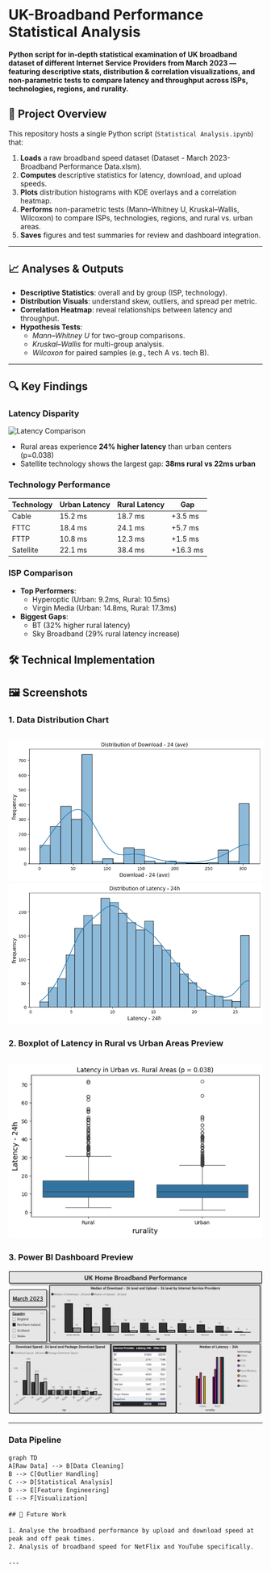 # UK-Broadband Performance Statistical Analysis

**Python script for in-depth statistical examination of UK broadband dataset of different Internet Service Providers from March 2023 — featuring descriptive stats, distribution & correlation visualizations, and non-parametric tests to compare latency and throughput across ISPs, technologies, regions, and rurality.**


## 📄 Project Overview

This repository hosts a single Python script (`Statistical Analysis.ipynb`) that:

1. **Loads** a raw broadband speed dataset (Dataset - March 2023-Broadband Performance Data.xlsm).
2. **Computes** descriptive statistics for latency, download, and upload speeds.
3. **Plots** distribution histograms with KDE overlays and a correlation heatmap.
4. **Performs** non-parametric tests (Mann–Whitney U, Kruskal–Wallis, Wilcoxon) to compare ISPs, technologies, regions, and rural vs. urban areas.
5. **Saves** figures and test summaries for review and dashboard integration.

---
## 📈 Analyses & Outputs

- **Descriptive Statistics**: overall and by group (ISP, technology).
- **Distribution Visuals**: understand skew, outliers, and spread per metric.
- **Correlation Heatmap**: reveal relationships between latency and throughput.
- **Hypothesis Tests**:
  - *Mann–Whitney U* for two-group comparisons.
  - *Kruskal–Wallis* for multi-group analysis.
  - *Wilcoxon* for paired samples (e.g., tech A vs. tech B).

---
## 🔍 Key Findings  
### Latency Disparity  
![Latency Comparison](assets/latency_comparison.png)  
- Rural areas experience **24% higher latency** than urban centers (p=0.038)  
- Satellite technology shows the largest gap: **38ms rural vs 22ms urban**  

### Technology Performance  
| Technology | Urban Latency | Rural Latency | Gap  |
|------------|--------------|--------------|---------|
| Cable      | 15.2 ms      | 18.7 ms      | +3.5 ms |
| FTTC       | 18.4 ms      | 24.1 ms      | +5.7 ms |
| FTTP       | 10.8 ms      | 12.3 ms      | +1.5 ms |
| Satellite  | 22.1 ms      | 38.4 ms      | +16.3 ms |

### ISP Comparison  
- **Top Performers**:  
  - Hyperoptic (Urban: 9.2ms, Rural: 10.5ms)  
  - Virgin Media (Urban: 14.8ms, Rural: 17.3ms)  
- **Biggest Gaps**:  
  - BT (32% higher rural latency)  
  - Sky Broadband (29% rural latency increase)  

## 🛠️ Technical Implementation  


## 🖼️ Screenshots

### 1. Data Distribution Chart

![Download Speed Distribution](images/Download_speed_24ave.png)
![Latency Distribution](images/latency_24h.png)
---

### 2. Boxplot of Latency in Rural vs Urban Areas Preview

![Boxplot of Latency in Rural vs Urban Areas Preview](images/rural_urban_latency.png)
---

### 3. Power BI Dashboard Preview

![Findings Dashboard Preview](images/broadband_performance.png)

---
### Data Pipeline  
```mermaid  
graph TD  
A[Raw Data] --> B[Data Cleaning]  
B --> C[Outlier Handling]  
C --> D[Statistical Analysis]  
D --> E[Feature Engineering]  
E --> F[Visualization]

## 🔮 Future Work

1. Analyse the broadband performance by upload and download speed at peak and off peak times.
2. Analysis of broadband speed for NetFlix and YouTube specifically.

---

